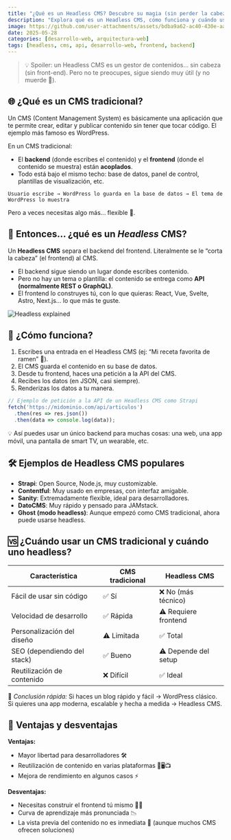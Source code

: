 ```yaml
---
title: "¿Qué es un Headless CMS? Descubre su magia (sin perder la cabeza)"
description: "Explora qué es un Headless CMS, cómo funciona y cuándo usarlo. Con ejemplos, código y gifs que te ayudarán a entender esta arquitectura moderna sin volverte loco."
image: https://github.com/user-attachments/assets/bdba9a62-ac40-430e-aa6a-7075d5c8e952
date: 2025-05-28
categories: [desarrollo-web, arquitectura-web]
tags: [headless, cms, api, desarrollo-web, frontend, backend]
---
```


> 💡 Spoiler: un Headless CMS es un gestor de contenidos… sin cabeza (sin front-end). Pero no te preocupes, sigue siendo muy útil (y no muerde 🧠).

## 🌐 ¿Qué es un CMS tradicional?

Un CMS (Content Management System) es básicamente una aplicación que te permite crear, editar y publicar contenido sin tener que tocar código. El ejemplo más famoso es WordPress.

En un CMS tradicional:

- El **backend** (donde escribes el contenido) y el **frontend** (donde el contenido se muestra) están **acoplados**.
- Todo está bajo el mismo techo: base de datos, panel de control, plantillas de visualización, etc.

```plaintext
Usuario escribe → WordPress lo guarda en la base de datos → El tema de WordPress lo muestra
````

Pero a veces necesitas algo más... flexible 🤸.

## 🧠 Entonces… ¿qué es un *Headless* CMS?

Un **Headless CMS** separa el backend del frontend. Literalmente se le “corta la cabeza” (el frontend) al CMS.

* El backend sigue siendo un lugar donde escribes contenido.
* Pero no hay un tema o plantilla: el contenido se entrega como **API (normalmente REST o GraphQL)**.
* El frontend lo construyes tú, con lo que quieras: React, Vue, Svelte, Astro, Next.js… lo que más te guste.

![Headless explained](https://media.giphy.com/media/IccYNHbkRBB0elljw6/giphy.gif)

## 🔧 ¿Cómo funciona?

1. Escribes una entrada en el Headless CMS (ej: “Mi receta favorita de ramen” 🍜).
2. El CMS guarda el contenido en su base de datos.
3. Desde tu frontend, haces una petición a la API del CMS.
4. Recibes los datos (en JSON, casi siempre).
5. Renderizas los datos a tu manera.

```js
// Ejemplo de petición a la API de un Headless CMS como Strapi
fetch('https://midominio.com/api/articulos')
  .then(res => res.json())
  .then(data => console.log(data));
```

💡 Así puedes usar un único backend para muchas cosas: una web, una app móvil, una pantalla de smart TV, un wearable, etc.

## 🛠️ Ejemplos de Headless CMS populares

* **Strapi**: Open Source, Node.js, muy customizable.
* **Contentful**: Muy usado en empresas, con interfaz amigable.
* **Sanity**: Extremadamente flexible, ideal para desarrolladores.
* **DatoCMS**: Muy rápido y pensado para JAMstack.
* **Ghost (modo headless)**: Aunque empezó como CMS tradicional, ahora puede usarse headless.

## 🆚 ¿Cuándo usar un CMS tradicional y cuándo uno headless?

| Característica              | CMS tradicional | Headless CMS         |
| --------------------------- | --------------- | -------------------- |
| Fácil de usar sin código    | ✅ Sí            | ❌ No (más técnico)   |
| Velocidad de desarrollo     | ✅ Rápida        | ⚠️ Requiere frontend |
| Personalización del diseño  | ⚠️ Limitada     | ✅ Total              |
| SEO (dependiendo del stack) | ✅ Bueno         | ⚠️ Depende del setup |
| Reutilización de contenido  | ❌ Difícil       | ✅ Ideal              |

📌 *Conclusión rápida:*
Si haces un blog rápido y fácil → WordPress clásico.
Si quieres una app moderna, escalable y hecha a medida → Headless CMS.

## 🚀 Ventajas y desventajas

**Ventajas:**

* Mayor libertad para desarrolladores 🛠️
* Reutilización de contenido en varias plataformas 📱🖥️📺
* Mejora de rendimiento en algunos casos ⚡

**Desventajas:**

* Necesitas construir el frontend tú mismo 👷‍♂️
* Curva de aprendizaje más pronunciada 📉
* La vista previa del contenido no es inmediata 👀 (aunque muchos CMS ofrecen soluciones)
